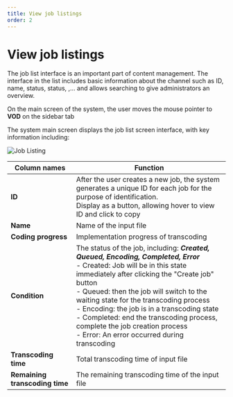 ```yaml
---
title: View job listings
order: 2
---
```


# View job listings

The job list interface is an important part of content management. The interface in the list includes basic information about the channel such as ID, name, status, status, ,... and allows searching to give administrators an overview.

On the main screen of the system, the user moves the mouse pointer to **VOD** on the sidebar tab

The system main screen displays the job list screen interface, with key information including:

![Job Listing](/images/media-vod/job-management/view-job-list.png)

| Column names                   | Function                                                                                                                                                                                                                                                                                                                                                                                                                                                    |
| ------------------------------ | ----------------------------------------------------------------------------------------------------------------------------------------------------------------------------------------------------------------------------------------------------------------------------------------------------------------------------------------------------------------------------------------------------------------------------------------------------------- |
| **ID**                         | After the user creates a new job, the system generates a unique ID for each job for the purpose of identification. <br/>Display as a button, allowing hover to view ID and click to copy                                                                                                                                                                                                                                                                    |
| **Name**                       | Name of the input file                                                                                                                                                                                                                                                                                                                                                                                                                                      |
| **Coding progress**            | Implementation progress of transcoding                                                                                                                                                                                                                                                                                                                                                                                                                      |
| **Condition**                  | The status of the job, including: _**Created, Queued, Encoding, Completed, Error**_<br/>- Created: Job will be in this state immediately after clicking the "Create job" button<br/>- Queued: then the job will switch to the waiting state for the transcoding process<br/>- Encoding: the job is in a transcoding state<br/>- Completed: end the transcoding process, complete the job creation process<br/>- Error: An error occurred during transcoding |
| **Transcoding time**           | Total transcoding time of input file                                                                                                                                                                                                                                                                                                                                                                                                                        |
| **Remaining transcoding time** | The remaining transcoding time of the input file                                                                                     
